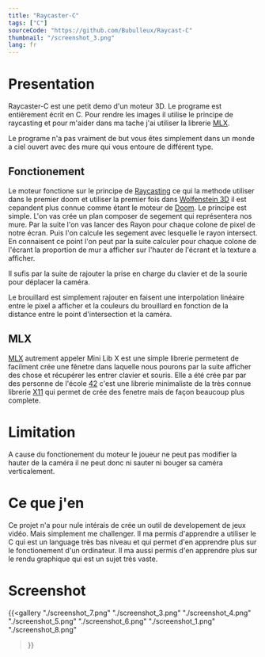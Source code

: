 ```yaml
---
title: "Raycaster-C"
tags: ["C"]
sourceCode: "https://github.com/Bubulleux/Raycast-C"
thumbnail: "/screenshot_3.png"
lang: fr
---
```

[MLX]: https://github.com/42Paris/minilibx-linux
[42]: https://fr.wikipedia.org/wiki/42_(%C3%A9coles) 
[X11]: https://fr.wikipedia.org/wiki/X_Window_System
[Raycasting]: https://fr.wikipedia.org/wiki/Raycasting
[Wolfenstein 3D]: https://fr.wikipedia.org/wiki/Wolfenstein_3D
[Doom]: https://fr.wikipedia.org/wiki/Doom_64

# Presentation

Raycaster-C est une petit demo d'un moteur 3D. Le programe est entièrement
écrit en C. Pour rendre les images il utilise le principe de raycasting et pour
m'aider dans ma tache j'ai utiliser la librerie [MLX].  

Le programe n'a pas vraiment de but vous êtes simplement dans un monde a ciel
ouvert avec des mure qui vous entoure de différent type. 

## Fonctionement

Le moteur fonctione sur le principe de [Raycasting] ce qui la methode utiliser
dans le premier doom et utiliser la premier fois dans [Wolfenstein 3D] il est 
cepandent plus connue comme étant le moteur de [Doom]. Le
principe est simple. L'on vas crée un plan composer de segement qui
représentera nos mure. Par la suite l'on vas lancer des Rayon pour chaque colone de
pixel de notre écran. Puis l'on calcule les segement avec lesquelle
le rayon intersect. En connaisent ce point l'on peut par la
suite calculer pour chaque colone de l'écrant la proportion de mur a afficher
sur l'hauter de l'écrant et la texture a afficher. 

Il sufis par la suite de rajouter la prise en charge du clavier et de la sourie
pour déplacer la caméra. 

Le brouillard est simplement rajouter en faisent une interpolation linéaire
entre le pixel a afficher et la couleurs du brouillard en fonction de la
distance entre le point d'intersection et la caméra.

## MLX

[MLX] autrement appeler Mini Lib X est une simple librerie permetent de
facilment crée une fênetre dans laquelle nous pourons par la suite afficher des
chose et récupérer les entrer clavier et souris. Elle a été crée par par des
personne de l'école [42] c'est une librerie minimaliste de la très connue
librerie [X11] qui permet de crée des fenetre mais de façon beaucoup plus
complete.


# Limitation

A cause du fonctionement du moteur le joueur ne peut pas modifier la hauter de
la caméra il ne peut donc ni sauter ni bouger sa caméra verticalement.

# Ce que j'en

Ce projet n'a pour nule intérais de crée un outil de developement de jeux
vidéo. Mais simplement me challenger. Il ma permis d'apprendre a utiliser le C
qui est un language très bas niveau et qui permet d'en apprendre plus sur le
fonctionement d'un ordinateur. Il ma aussi permis d'en apprendre plus sur le
rendu graphique qui est un sujet très vaste.

# Screenshot

{{<gallery 
    "./screenshot_7.png"
    "./screenshot_3.png"
    "./screenshot_4.png"
    "./screenshot_5.png"
    "./screenshot_6.png"
    "./screenshot_1.png"
    "./screenshot_8.png"
>}}

